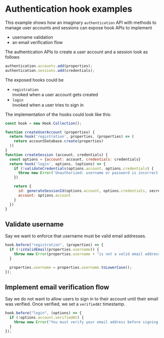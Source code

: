 # Authentication hook examples

This example shows how an imaginary `authentication` API with methods to manage user accounts and sessions can expose hook APIs to implement

- username validation
- an email verification flow

The authentication APIs to create a user account and a session look as follows

```js
authentication.accounts.add(properties);
authentication.sessions.add(credentials);
```

The exposed hooks could be

- `registration`  
  invoked when a user account gets created
- `login`  
  invoked when a user tries to sign in

The implementation of the hooks could look like this:

```js
const hook = new Hook.Collection();

function createUserAccount (properties) {
  return hook('registration', properties, (properties) => (
    return accountDatabase.create(properties)
  ))
}
function createSession (account, credentials) {
  const options = {account: account, credentials: credentials}
  return hook('login', options, (options) => {
    if (!validateCredentials(options.account, options.credentials) {
      throw new Error('Unauthorized: username or password is incorrect')
    })

    return {
      id: generateSessionId(options.account, options.credentials, secret),
      account: options.account
    }
  })
}
```

## Validate username

Say we want to enforce that username must be valid email addresses.

```js
hook.before("registration", (properties) => {
  if (!isValidEmail(properties.username)) {
    throw new Error(properties.username + "is not a valid email address");
  }

  properties.username = properties.username.toLowerCase();
});
```

## Implement email verification flow

Say we do not want to allow users to sign in to their account until their email was verified. Once verified, we set a `verifiedAt` timestamp.

```js
hook.before("login", (options) => {
  if (!options.account.verifiedAt) {
    throw new Error("You must verify your email address before signing in");
  }
});
```
